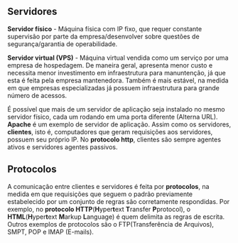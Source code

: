 ## Servidores
**Servidor físico** - Máquina física com IP fixo, que requer constante supervisão por parte da empresa/desenvolver sobre questões de segurança/garantia de operabilidade.

**Servidor virtual (VPS)** - Máquina virtual vendida como um serviço por uma empresa de hospedagem. De maneira geral, apresenta menor custo e necessita menor investimento em infraestrutura para manuntenção, já que esta é feita pela empresa mantenedora. Também é mais estável, na medida em que empresas especializadas já possuem infraestrutura para grande número de acessos.

É possível que mais de um servidor de aplicação seja instalado no mesmo servidor físico, cada um rodando em uma porta diferente (Alterna URL). **Apache** é um exemplo de servidor de aplicação. Assim como os servidores, **clientes**, isto é, computadores que geram requisições aos servidores, possuem seu próprio IP. No **protocolo http**,  clientes são sempre agentes ativos e servidores agentes passivos.

## Protocolos
A comunicação entre clientes e servidores é feita por **protocolos**, na medida em que requisições que seguem o padrão previamente estabelecido por um conjunto de regras são corretamente respondidas. Por exemplo, no **protocolo HTTP**(**H**yper**t**ext **T**ransfer **P**protocol), o **HTML**(**H**yper**t**ext **M**arkup **L**anguage) é quem delimita as regras de escrita. Outros exemplos de protocolos são o FTP(Transferência de Arquivos), SMPT, POP e IMAP (E-mails).
